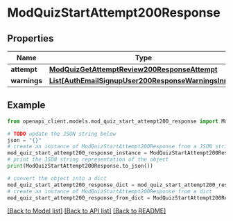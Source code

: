 # ModQuizStartAttempt200Response


## Properties

Name | Type | Description | Notes
------------ | ------------- | ------------- | -------------
**attempt** | [**ModQuizGetAttemptReview200ResponseAttempt**](ModQuizGetAttemptReview200ResponseAttempt.md) |  | 
**warnings** | [**List[AuthEmailSignupUser200ResponseWarningsInner]**](AuthEmailSignupUser200ResponseWarningsInner.md) |  | [optional] 

## Example

```python
from openapi_client.models.mod_quiz_start_attempt200_response import ModQuizStartAttempt200Response

# TODO update the JSON string below
json = "{}"
# create an instance of ModQuizStartAttempt200Response from a JSON string
mod_quiz_start_attempt200_response_instance = ModQuizStartAttempt200Response.from_json(json)
# print the JSON string representation of the object
print(ModQuizStartAttempt200Response.to_json())

# convert the object into a dict
mod_quiz_start_attempt200_response_dict = mod_quiz_start_attempt200_response_instance.to_dict()
# create an instance of ModQuizStartAttempt200Response from a dict
mod_quiz_start_attempt200_response_from_dict = ModQuizStartAttempt200Response.from_dict(mod_quiz_start_attempt200_response_dict)
```
[[Back to Model list]](../README.md#documentation-for-models) [[Back to API list]](../README.md#documentation-for-api-endpoints) [[Back to README]](../README.md)


